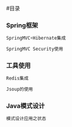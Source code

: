 #目录


<h3>Spring框架</h3>

```java
SpringMVC+Hibernate集成

```

```java
SpringMVC Security使用

```

<h3>工具使用</h3>

```java
Redis集成

```

```java
Jsoup的使用

```

<h3>Java模式设计</h3>

```java
模式设计应用之状态

```


